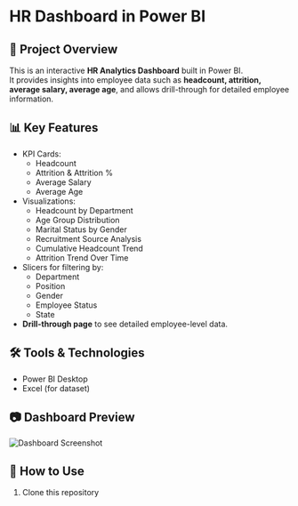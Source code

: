 # HR Dashboard in Power BI

## 📌 Project Overview
This is an interactive **HR Analytics Dashboard** built in Power BI.  
It provides insights into employee data such as **headcount, attrition, average salary, average age**, and allows drill-through for detailed employee information.  

## 📊 Key Features
- KPI Cards:
  - Headcount
  - Attrition & Attrition %
  - Average Salary
  - Average Age
- Visualizations:
  - Headcount by Department
  - Age Group Distribution
  - Marital Status by Gender
  - Recruitment Source Analysis
  - Cumulative Headcount Trend
  - Attrition Trend Over Time
- Slicers for filtering by:
  - Department
  - Position
  - Gender
  - Employee Status
  - State
- **Drill-through page** to see detailed employee-level data.

## 🛠️ Tools & Technologies
- Power BI Desktop
- Excel (for dataset)

## 📷 Dashboard Preview
![Dashboard Screenshot](images/dashboard.png)

## 🚀 How to Use
1. Clone this repository  
   ```bash
   
